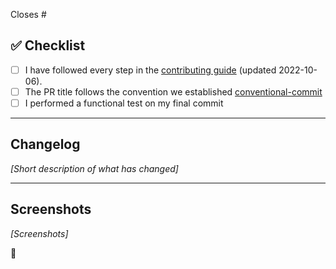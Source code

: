 Closes #<issue>

## ✅ Checklist

- [ ] I have followed every step in the [contributing guide](https://github.com/t3-oss/create-t3-app/blob/main/CONTRIBUTING.md) (updated 2022-10-06).
- [ ] The PR title follows the convention we established [conventional-commit](https://www.conventionalcommits.org/en/v1.0.0/)
- [ ] I performed a functional test on my final commit

---

## Changelog

_[Short description of what has changed]_

---

## Screenshots

_[Screenshots]_

💯

